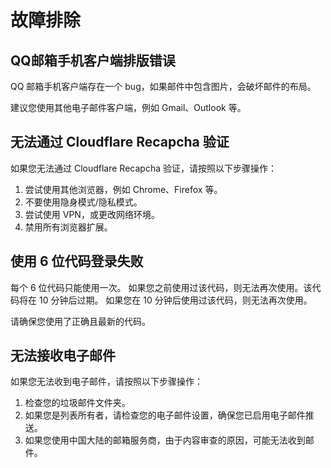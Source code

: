 # 故障排除

## QQ邮箱手机客户端排版错误

QQ 邮箱手机客户端存在一个 bug，如果邮件中包含图片，会破坏邮件的布局。

建议您使用其他电子邮件客户端，例如 Gmail、Outlook 等。

## 无法通过 Cloudflare Recapcha 验证

如果您无法通过 Cloudflare Recapcha 验证，请按照以下步骤操作：

1. 尝试使用其他浏览器，例如 Chrome、Firefox 等。
2. 不要使用隐身模式/隐私模式。
3. 尝试使用 VPN，或更改网络环境。
4. 禁用所有浏览器扩展。

## 使用 6 位代码登录失败

每个 6 位代码只能使用一次。 如果您之前使用过该代码，则无法再次使用。该代码将在 10 分钟后过期。 如果您在 10 分钟后使用过该代码，则无法再次使用。

请确保您使用了正确且最新的代码。

## 无法接收电子邮件

如果您无法收到电子邮件，请按照以下步骤操作：

1. 检查您的垃圾邮件文件夹。
2. 如果您是列表所有者，请检查您的电子邮件设置，确保您已启用电子邮件推送。
3. 如果您使用中国大陆的邮箱服务商，由于内容审查的原因，可能无法收到邮件。